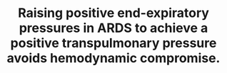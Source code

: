 ---
layout: page
header: no
#
# Content
#
subheadline: "Recent Publication"
title: "Raising positive end-expiratory pressures in ARDS to achieve a positive transpulmonary pressure avoids hemodynamic compromise.
"
teaser: "Raising positive end-expiratory pressures in ARDS to achieve a positive transpulmonary pressure avoids hemodynamic compromise.
"
categories: [Publications]
tags: [Pulmonology, Hemotology]
---